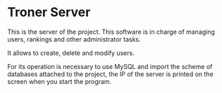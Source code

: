 # Troner Server

This is the server of the project. This software is in charge of managing users, rankings and other administrator tasks.

It allows to create, delete and modify users.

For its operation is necessary to use MySQL and import the scheme of databases attached to the project, the IP of the server is printed on the screen when you start the program.
